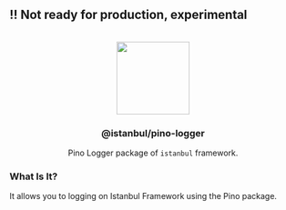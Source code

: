 
## !! Not ready for production, experimental

<p align="center">
<br>
<img src="https://avatars.githubusercontent.com/u/108695351?s=200&v=4" width="128" height="128">
</p>
<h3 align="center">@istanbul/pino-logger</h3>
<p align="center">
  Pino Logger package of <code>istanbul</code> framework. 
</p>

### What Is It?

It allows you to logging on Istanbul Framework using the Pino package.